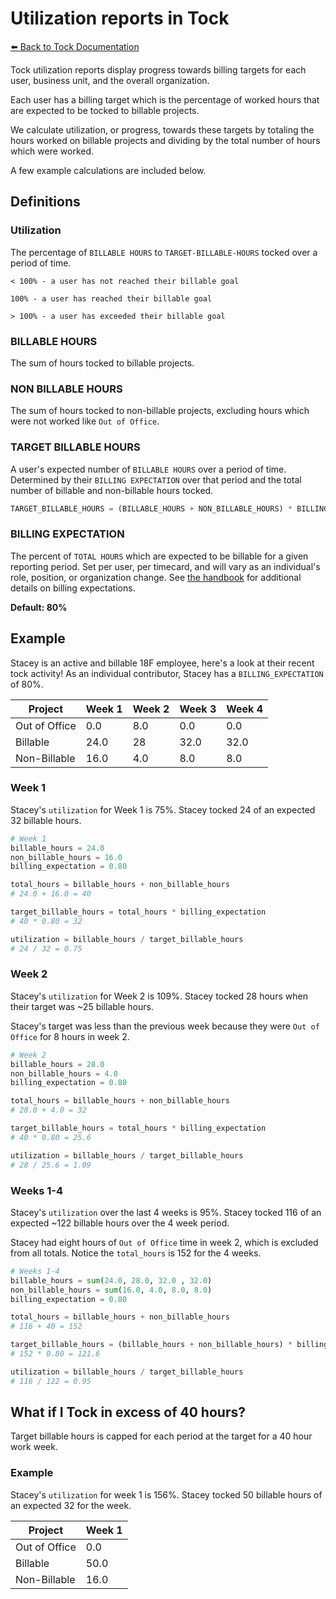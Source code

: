 # Utilization reports in Tock

[:arrow_left: Back to Tock Documentation](../docs)


Tock utilization reports display progress towards billing targets
for each user, business unit, and the overall organization.

Each user has a billing target which is the percentage of worked hours that are expected to be tocked to billable projects.

We calculate utilization, or progress, towards these targets by totaling the hours worked on billable projects and dividing by the total number of hours which were worked.

A few example calculations are included below.

## Definitions

### Utilization
The percentage of `BILLABLE HOURS` to `TARGET-BILLABLE-HOURS` tocked over a period of time.

    < 100% - a user has not reached their billable goal

    100% - a user has reached their billable goal

    > 100% - a user has exceeded their billable goal

### BILLABLE HOURS
The sum of hours tocked to billable projects.

### NON BILLABLE HOURS
The sum of hours tocked to non-billable projects, excluding hours which were not worked like `Out of Office`.

### TARGET BILLABLE HOURS
A user's expected number of `BILLABLE HOURS` over a period of time. Determined by their `BILLING EXPECTATION` over that period and the total number of billable and non-billable hours tocked.

```python
TARGET_BILLABLE_HOURS = (BILLABLE_HOURS + NON_BILLABLE_HOURS) * BILLING_EXPECTATION
```

### BILLING EXPECTATION

The percent of `TOTAL HOURS` which are expected to be billable for a given reporting period. Set per user, per timecard, and will vary as an individual's role, position, or organization change. See [the handbook](https://handbook.tts.gsa.gov/tock/#weekly-billable-hour-expectations) for additional details on billing expectations.


**Default: 80%**

## Example

Stacey is an active and billable 18F employee, here's a look at their recent tock activity! As an individual contributor, Stacey has a `BILLING_EXPECTATION` of 80%.

Project | Week 1 | Week 2 | Week 3 | Week 4
--------|--------|--------|--------|--------
Out of Office| 0.0 | 8.0 | 0.0 | 0.0
Billable | 24.0 | 28 | 32.0 | 32.0
Non-Billable | 16.0 | 4.0 | 8.0 | 8.0

### Week 1
Stacey's `utilization` for Week 1 is 75%.
Stacey tocked 24 of an expected 32 billable hours.

```python
# Week 1
billable_hours = 24.0
non_billable_hours = 16.0
billing_expectation = 0.80

total_hours = billable_hours + non_billable_hours
# 24.0 + 16.0 = 40

target_billable_hours = total_hours * billing_expectation
# 40 * 0.80 = 32

utilization = billable_hours / target_billable_hours
# 24 / 32 = 0.75
```

### Week 2
Stacey's `utilization` for Week 2 is 109%.
Stacey tocked 28 hours when their target was ~25 billable hours.

Stacey's target was less than the previous week because they were `Out of Office` for 8 hours in week 2.

```python
# Week 2
billable_hours = 28.0
non_billable_hours = 4.0
billing_expectation = 0.80

total_hours = billable_hours + non_billable_hours
# 28.0 + 4.0 = 32

target_billable_hours = total_hours * billing_expectation
# 40 * 0.80 = 25.6

utilization = billable_hours / target_billable_hours
# 28 / 25.6 = 1.09
```

### Weeks 1-4
Stacey's `utilization` over the last 4 weeks is 95%. Stacey tocked 116 of an expected ~122 billable hours over the 4 week period.

Stacey had eight hours of `Out of Office` time in week 2, which is excluded from all totals. Notice the `total_hours` is 152 for the 4 weeks.

```python
# Weeks 1-4
billable_hours = sum(24.0, 28.0, 32.0 , 32.0)
non_billable_hours = sum(16.0, 4.0, 8.0, 8.0)
billing_expectation = 0.80

total_hours = billable_hours + non_billable_hours
# 116 + 40 = 152

target_billable_hours = (billable_hours + non_billable_hours) * billing_expectation
# 152 * 0.80 = 121.6

utilization = billable_hours / target_billable_hours
# 116 / 122 = 0.95
```


## What if I Tock in excess of 40 hours?

Target billable hours is capped for each period at the target for a 40 hour work week.

### Example

Stacey's `utilization` for week 1 is 156%. Stacey tocked 50 billable hours of an expected 32 for the week.

Project | Week 1 |
--------|--------|
Out of Office| 0.0 |
Billable | 50.0 |
Non-Billable | 16.0 |

